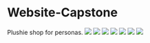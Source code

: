 # Website-Capstone
Plushie shop for personas.
<img src="/images/screen1.PNG">
<img src="/images/screen2.PNG">
<img src="/images/screen3.PNG">
<img src="/images/screenA.PNG">
<img src="/images/screenB.PNG">
<img src="/images/screenC.PNG">
<img src="/images/screenD.PNG">